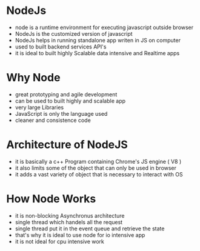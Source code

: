 # NodeJs
- node is a runtime environment for executing javascript outside browser
- NodeJs is the customized version of javascript
- NodeJs helps in running standalone app writen in JS on computer
- used to built backend services API's
- it is ideal to built highly Scalable data intensive and Realtime apps

# Why Node
- great prototyping and agile development
- can be used to built highly and scalable app
- very large Libraries
- JavaScript is only the language used
- cleaner and consistence code

# Architecture of NodeJS
- it is basically a c++ Program containing Chrome's JS engine ( V8 )
- it also limits some of the object that can only be used in browser
- it adds a vast variety of object that is necessary to interact with OS

# How Node Works
- it is non-blocking Asynchronus architecture
- single thread which handels all the request
- single thread put it in the event queue and retrieve the state
- that's why it is ideal to use node for io intensive app
- it is not ideal for cpu intensive work